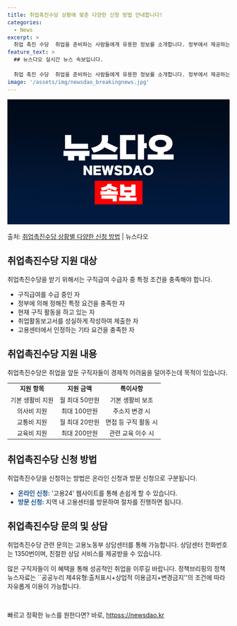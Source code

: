 ```yaml
---
title: 취업촉진수당 상황에 맞춘 다양한 신청 방법 안내합니다!
categories:
  - News
excerpt: >
  취업 촉진 수당  취업을 준비하는 사람들에게 유용한 정보를 소개합니다. 정부에서 제공하는 다양한 지원 혜택 …
feature_text: >
  ## 뉴스다오 실시간 뉴스 속보입니다.

  취업 촉진 수당  취업을 준비하는 사람들에게 유용한 정보를 소개합니다. 정부에서 제공하는 다양한 지원 혜택 …
image: '/assets/img/newsdao_breakingnews.jpg'
---
```


![뉴스다오 속보](/assets/img/newsdao_breakingnews.jpg)

<p>출처: <a href="httpss://newsdao.kr/4715" rel="dofollow">취업촉진수당 상황별 다양한 신청 방법</a> | 뉴스다오</p>

<h2 data-ke-size="size26">취업촉진수당 지원 대상</h2>
<p data-ke-size="size16">취업촉진수당을 받기 위해서는 구직급여 수급자 중 특정 조건을 충족해야 합니다.</p>
<ul>
  <li>구직급여를 수급 중인 자</li>
  <li>정부에 의해 정해진 특정 요건을 충족한 자</li>
  <li>현재 구직 활동을 하고 있는 자</li>
  <li>취업활동보고서를 성실하게 작성하여 제출한 자</li>
  <li>고용센터에서 인정하는 기타 요건을 충족한 자</li>
</ul>

<h2 data-ke-size="size26">취업촉진수당 지원 내용</h2>
<p data-ke-size="size16">취업촉진수당은 취업을 앞둔 구직자들이 경제적 어려움을 덜어주는데 목적이 있습니다.</p>
<table>
  <tr>
    <td style="text-align: center; height: 17px;"><b>지원 항목</b></td>
    <td style="text-align: center; height: 17px;"><b>지원 금액</b></td>
    <td style="text-align: center; height: 17px;"><b>특이사항</b></td>
  </tr>
  <tr>
    <td style="text-align: center; height: 17px;">기본 생활비 지원</td>
    <td style="text-align: center; height: 17px;">월 최대 50만원</td>
    <td style="text-align: center; height: 17px;">기본 생활비 보조</td>
  </tr>
  <tr>
    <td style="text-align: center; height: 17px;">의사비 지원</td>
    <td style="text-align: center; height: 17px;">최대 100만원</td>
    <td style="text-align: center; height: 17px;">주소지 변경 시</td>
  </tr>
  <tr>
    <td style="text-align: center; height: 17px;">교통비 지원</td>
    <td style="text-align: center; height: 17px;">월 최대 20만원</td>
    <td style="text-align: center; height: 17px;">면접 등 구직 활동 시</td>
  </tr>
  <tr>
    <td style="text-align: center; height: 17px;">교육비 지원</td>
    <td style="text-align: center; height: 17px;">최대 200만원</td>
    <td style="text-align: center; height: 17px;">관련 교육 이수 시</td>
  </tr>
</table>

<h2 data-ke-size="size26">취업촉진수당 신청 방법</h2>
<p data-ke-size="size16">취업촉진수당을 신청하는 방법은 온라인 신청과 방문 신청으로 구분됩니다.</p>
<ul>
  <li><b><span style="color: #1a5490;">온라인 신청:</span></b> '고용24' 웹사이트를 통해 손쉽게 할 수 있습니다.</li>
  <li><b><span style="color: #1a5490;">방문 신청:</span></b> 지역 내 고용센터를 방문하여 절차를 진행하면 됩니다.</li>
</ul>

<h2 data-ke-size="size26">취업촉진수당 문의 및 상담</h2>
<p data-ke-size="size16">취업촉진수당 관련 문의는 고용노동부 상담센터를 통해 가능합니다. 상담센터 전화번호는 1350번이며, 친절한 상담 서비스를 제공받을 수 있습니다.</p>

<p data-ke-size="size16">많은 구직자들이 이 혜택을 통해 성공적인 취업을 이루길 바랍니다. 정책브리핑의 정책뉴스자료는 ``공공누리 제4유형:출처표시+상업적 이용금지+변경금지''의 조건에 따라 자유롭게 이용이 가능합니다.</p>
<p data-ke-size="size16">&nbsp;</p> 

빠르고 정확한 뉴스를 원한다면? 바로, <a href="httpss://newsdao.kr" rel="dofollow">httpss://newsdao.kr</a>


